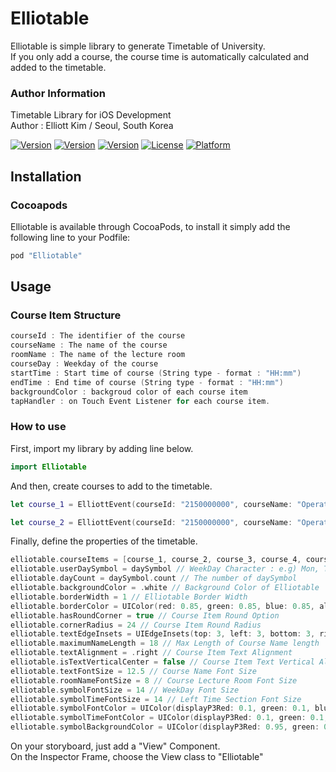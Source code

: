 # Elliotable
Elliotable is simple library to generate Timetable of University.   
If you only add a course, the course time is automatically calculated and added to the timetable.   

### Author Information
Timetable Library for iOS Development   
Author : Elliott Kim / Seoul, South Korea   
   
[![Version](https://img.shields.io/badge/version-v1.0.1-green.svg?style=flat)](http://cocoapods.org/pods/Elliotable)
[![Version](https://img.shields.io/badge/ios-11.0-blue.svg?style=flat)](http://cocoapods.org/pods/Elliotable)
[![Version](https://img.shields.io/cocoapods/v/Elliotable.svg?style=flat)](http://cocoapods.org/pods/Elliotable)
[![License](https://img.shields.io/cocoapods/l/Elliotable.svg?style=flat)](http://cocoapods.org/pods/Elliotable)
[![Platform](https://img.shields.io/cocoapods/p/Elliotable.svg?style=flat)](http://cocoapods.org/pods/Elliotable)

## Installation

### Cocoapods
Elliotable is available through CocoaPods, to install it simply add the following line to your Podfile:   
```ruby
pod "Elliotable"
```

## Usage   
### Course Item Structure   
```swift
courseId : The identifier of the course   
courseName : The name of the course
roomName : The name of the lecture room
courseDay : Weekday of the course
startTime : Start time of course (String type - format : "HH:mm")
endTime : End time of course (String type - format : "HH:mm")
backgroundColor : backgroud color of each course item
tapHandler : on Touch Event Listener for each course item.
```

### How to use   
First, import my library by adding line below.   
```swift
import Elliotable
```
And then, create courses to add to the timetable.   
```swift
let course_1 = ElliottEvent(courseId: "2150000000", courseName: "Operating System", roomName: "IT Building 21204", courseDay: .tuesday, startTime: "12:00", endTime: "13:15", backgroundColor: [UIColor], tapHandler: handler)

let course_2 = ElliottEvent(courseId: "2150000000", courseName: "Operating System", roomName: "IT Building 21204", courseDay: .thursday, startTime: "12:00", endTime: "13:15", backgroundColor: [UIColor], tapHandler: handler)
```
Finally, define the properties of the timetable.   
```swift
elliotable.courseItems = [course_1, course_2, course_3, course_4, course_5, course_6, course_7, course_8, course_9, course_10]    
elliotable.userDaySymbol = daySymbol // WeekDay Character : e.g) Mon, Tue, Wed, Thu etc.    
elliotable.dayCount = daySymbol.count // The number of daySymbol    
elliotable.backgroundColor = .white // Background Color of Elliotable    
elliotable.borderWidth = 1 // Elliotable Border Width    
elliotable.borderColor = UIColor(red: 0.85, green: 0.85, blue: 0.85, alpha: 1.0) // Elliotable Border Color    
elliotable.hasRoundCorner = true // Course Item Round Option    
elliotable.cornerRadius = 24 // Course Item Round Radius    
elliotable.textEdgeInsets = UIEdgeInsets(top: 3, left: 3, bottom: 3, right: 3) // Text Inset of Course Item    
elliotable.maximumNameLength = 18 // Max Length of Course Name length    
elliotable.textAlignment = .right // Course Item Text Alignment    
elliotable.isTextVerticalCenter = false // Course Item Text Vertical Alignment    
elliotable.textFontSize = 12.5 // Course Name Font Size    
elliotable.roomNameFontSize = 8 // Course Lecture Room Font Size    
elliotable.symbolFontSize = 14 // WeekDay Font Size    
elliotable.symbolTimeFontSize = 14 // Left Time Section Font Size    
elliotable.symbolFontColor = UIColor(displayP3Red: 0.1, green: 0.1, blue: 0.1, alpha: 1.0) // WeekDay Font Color    
elliotable.symbolTimeFontColor = UIColor(displayP3Red: 0.1, green: 0.1, blue: 0.1, alpha: 1.0) // Left Time Section Font Color    
elliotable.symbolBackgroundColor = UIColor(displayP3Red: 0.95, green: 0.95, blue: 0.95, alpha: 1.0) // Background Color of WeekDay Section and Left Time Section    
```

On your storyboard, just add a "View" Component.     
On the Inspector Frame, choose the View class to "Elliotable"   
